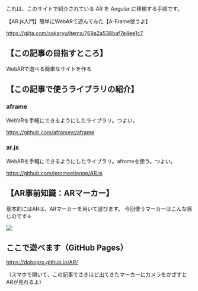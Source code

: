 これは、このサイトで紹介されている AR を Angular に移植する手順です。

【AR.js入門】簡単にWebARで遊んでみた【A-Frame使うよ】

 https://qiita.com/sakaryu/items/769a2a538baf7e4ee1c7

## 【この記事の目指すところ】

WebARで遊べる簡単なサイトを作る

## 【この記事で使うライブラリの紹介】

### aframe

WebVRを手軽にできるようにしたライブラリ。つよい。

https://github.com/aframevr/aframe

### ar.js

WebARを手軽にできるようにしたライブラリ。aframeを使う。つよい。

https://github.com/jeromeetienne/AR.js


## 【AR事前知識：ARマーカー】

基本的にはARは、ARマーカーを用いて遊びます。
今回使うマーカーはこんな感じのです↓

![](https://qiita-user-contents.imgix.net/https%3A%2F%2Fqiita-image-store.s3.amazonaws.com%2F0%2F84407%2F77d52724-f070-cd62-f003-fdaaf18074c3.png?ixlib=rb-1.2.2&auto=format&gif-q=60&q=75&w=1400&fit=max&s=e0ebf51fb5df123a5a918a1f6360c708)

## ここで遊べます（GitHub Pages）

https://dobopro.github.io/AR/

（スマホで開いて、この記事でさきほど出てきたマーカーにカメラをかざすとARが見れるよ）